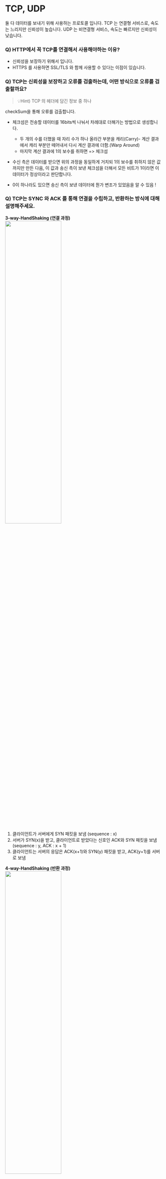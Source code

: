 # TCP, UDP
둘 다 데이터를 보내기 위해 사용하는 프로토콜 입니다.
TCP 는 연결형 서비스로, 속도는 느리지만 신뢰성이 높습니다.
UDP 는 비연결형 서비스, 속도는 빠르지만 신뢰성이 낮습니다.

  ### Q) HTTP에서 꼭 TCP를 연결해서 사용해야하는 이유?
  - 신뢰성을 보장하기 위해서 입니다.
  - HTTPS 를 사용하면 SSL/TLS 와 함께 사용할 수 있다는 이점이 있습니다.

  ### Q) TCP는 신뢰성을 보장하고 오류를 검출하는데, 어떤 방식으로 오류를 검출할까요?
  > 💡Hint) TCP 의 헤더에 담긴 정보 중 하나
  
  checkSum을 통해 오류를 검출합니다. 
  - 체크섬은 전송할 데이터를 16bits씩 나눠서 차례대로 더해가는 방법으로 생성합니다.
    -  두 개의 수를 더했을 때 자리 수가 하나 올라간 부분을 캐리(Carry)- 계산 결과에서 캐리 부분만 떼어내서 다시 계산 결과에 더함.(Warp Around)
    -  마지막 계산 결과에 1의 보수를 취하면 => 체크섬
   
  - 수신 측은 데이터를 받으면 위의 과정을 동일하게 거치되 1의 보수를 취하지 않은 값까지만 만든 다음, 이 값과 송신 측이 보낸 체크섬을 더해서 모든 비트가 1이라면 이 데이터가 정상이라고 판단합니다.
  
  - 0이 하나라도 있으면 송신 측이 보낸 데이터에 뭔가 변조가 있었음을 알 수 있음 !
  
  ### Q) TCP는 SYNC 와 ACK 를 통해 연결을 수립하고, 반환하는 방식에 대해 설명해주세요.
  **3-way-HandShaking (연결 과정)**   
  <img src = "https://user-images.githubusercontent.com/67494004/236833172-7f3590a0-ee1e-4377-a19f-8b24a2e65ee9.png" width="60%" height="50%">   
  1. 클라이언트가 서버에게 SYN 패킷을 보냄 (sequence : x)
  2.  서버가 SYN(x)을 받고, 클라이언트로 받았다는 신호인 ACK와 SYN 패킷을 보냄 (sequence : y, ACK : x + 1)
  3.  클라이언트는 서버의 응답은 ACK(x+1)와 SYN(y) 패킷을 받고, ACK(y+1)를 서버로 보냄

  **4-way-HandShaking (반환 과정)**   
  <img src = "https://user-images.githubusercontent.com/67494004/236833246-60d25f71-d54e-44d8-84a0-cd942fcfdd4e.png" width="60%" height="50%">   
  1. 클라이언트는 서버에게 연결을 종료한다는 FIN 플래그를 보냄
  2. 서버는 FIN을 받고, 확인했다는 ACK를 클라이언트에게 보냄 (이때 모든 데이터를 보내기 위해 CLOSE_WAIT 상태가 된다)
  3. 데이터를 모두 보냈다면, 연결이 종료되었다는 FIN 플래그를 클라이언트에게 보냄
  4. 클라이언트는 FIN을 받고, 확인했다는 ACK를 서버에게 보냄 (아직 서버로부터 받지 못한 데이터가 있을 수 있으므로 TIME_WAIT을 통해 기다림)
  - 서버는 ACK를 받은 이후 소켓을 닫는다 (Closed)
  - TIME_WAIT 시간이 끝나면 클라이언트도 닫는다 (Closed)
  
    ### Q-1) 4-way에서 TIME_WAIT 용어와 필요성에 대해 설명해주세요.
    - 전송 중에 지연되어 연결이 닫힌 후 도착하는 패킷이 있을 수 있으므로 TIME_WAIT 상태가 필요합니다. ACK 세그먼트를 수신한 후 소켓이 즉시 닫히면 이러한 지연된 패킷이 손실되어 데이터가 손실되거나 손상될 수 있습니다. 
  
  ### Q) 3-way-HandShaking 이전에 사용했던 2-way-HandShaking가 있습니다. 이제 사용하지 않는 이유는 뭘까요?
  - 마지막 단계가 빠져 2-way가 된다면 클라이언트가 ACK를 받았는 지 알 수 없습니다. 따라 2-way는 신뢰성을 보장할 수 없습니다. 

  ### Q) 지금까지 클라어인트와 서버로 설명하셨는데, 웹서버가 클라이언트가 될 수 있을까요?
  - 네 가능합니다.
    ### Q-1) 그럼 클라이언트와 서버의 관계를 설명해주세요.
    - 클라이언트 : 데이터를 요청하는 쪽
    - 서버 : 요청한 데이터를 반환하는 쪽
  
    ### Q-2) 각각의 클라이언트끼리 Syn 패킷을 보내면 어떻게 될까요?
    > ❌ 오답 : 패킷 충돌
    - TCP는 전이중 방식을 취하기 때문에, 각 클라이언트는 독립적으로 TCP연결을 유지합니다. SYN packet에 대한 파이프가 따로 생성됩니다.

    ### Q-3) SYN bit를 보낼 때 발생할 수 있는 취약점에 대해 설명해주세요. 
    - Backlog Queue는 서버가 클라이언트의 연결 요청을 대기할 때, 요청 정보를 저장하는 공간입니다. 만약 정상 연결 되었다면(ESTABLISHED) Backlog Queue 공간에서 연결 요청정보가 삭제되어 공간은 계속 유지됩니다. 하지만 연결 과정이 중간에 정상적으로 진행되지 않는다면 정보가 계속 Backlog Queue에 남아있게 됩니다.
    - 계속 연결요청 대기 Queue가 쌓이면 Backlog Queue 공간을 가득 채워 다른 연결 요청 정보 저장이 불가합니다.
    - SYN 패킷이 백로그 큐에 어느 정도 저장이 되겠지만 결국 가득 차게(flooding) 되어 더 이상의 연결을 받아들일 수 없는 상태, 즉 서비스 거부 상태로 들어가게 되는 것이다.
    - 이처럼 백로그 큐가 가득 찼을 경우에 공격을 당한 해당 포트로만 접속이 이루어지지 않을 뿐 다른 포트에는 영향을 주지 않고, 또한 서버나 네트워크에 별다른 부하도 유발하지 않기 때문에 관리자가 잘 모르게 되는 경우가 많다.

    - 누군가 악의적으로 서버에게 SYN패킷을 계속 보내게 될 때, 그 과정에서 서버가 다운되거나 느려지는 Sync flooding 현상이 발생합니다.

    ### Q-3-1) Sync flooding 해결 방안에 대해 설명해주세요.
    1. Backlog Queue의 크기를 늘린다.
    2. SYN Cookie를 설정한다.
    3. TCP 연결 과정 대기 시간을 줄인다.
    4. 방화벽의 동일 클라이언트 IP에 대해 연결 요성(SYN) 임계치를 설정한다.
    
  ### Q) 온라인 게임이나 DNS와 같은 프로그램은 어떤 통신 프로토콜을 사용하는 지 이유와 함께 설명해주세요.
  - 속도가 빨라야 하기 때문에 UDP 프로토콜을 사용합니다.
    
    ### Q-1) UDP를 사용했을 때, 패킷 손실 등의 단점은 DNS 를 사용하면 위험하지 않을까요?
    - DNS 관련 손실은 Application layer에서 처리해줍니다.

  ### Q) 4-way-handShaking에서 중간에 한 쪽에서 서버를 끊어야하는 경우 어떻게 해결하나요?
  - Reset패킷을 사용하여 연결을 강제로 종료합니다.
  
    ### Q-1) 마지막에 서버쪽에서 FIN을 보내고 클라이언트의 ACK를 서버쪽에서 받지 못하는 경우, 어떻게 판단하나요?
    - TIME WAIT에 걸어둔 시간이 다 지나면 , TIME OUT 으로 연결이 종료됩니다.
    
    ### Q-2) 어플리케이션을 사용하다보면 TIME_WAIT이 길게 잡혀있습니다. 그럼 성능이 저하될 것 같은데, 이를 개선하기 위해 도입된 방법을 아시나요?
    > 💡Hint! 명시적 혼잡 통보, TCP 헤더의 예약 비트에 추가된 비트로 확인
    - 새롭게 추가된 NS, CWR, ECE 플래그는 네트워크의 명시적 혼잡통보(Explicit Congestion Notification, ECN)을 위한 플래그입니다.
    - CWR, ECE, ECT, CE 플래그를 사용하여 상대방에게 혼잡 상태를 알려줄 수 있는데, 이 중 CWR, ECE는 TCP 헤더에 존재하고 ECT, CE는 IP 헤더에 존재합니다.
      - NS : ECN에서 사용하는 CWR, ECE 필드가 실수나 악의적으로 은폐되는 경우를 방어하기 위해 RFC 3540에서 추가된 필드
      - ECE :	ECN Echo 플래그. 해당 필드가 1이면서, SYN 플래그가 1일 때는 ECN을 사용한다고 상대방에게 알리는 의미. SYN 플래그가 0이라면 네트워크가 혼잡하니 세그먼트 윈도우의 크기를 줄여달라는 요청의 의미
      - CWR :	이미 ECE 플래그를 받아서, 전송하는 세그먼트 윈도우의 크기를 줄였다는 의미
  
  ### Q) TCP와 UDP의 통신방식에 대해 설명해주세요. (1:1, 1:N 등 ...)
  - TCP : 1:1
  - UDP : 1:1, 1:N, N:N

  ### Q) TCP와 UDP의 패킷 교환방식에 대해 설명해주세요 (가상 회선 방식, 데이터그램 방식)
  - TCP : 가상 회선 방식
  - UDP : 데이터그램 방식

  ### Q) TCP와 UDP는 checkSum 프로토콜을 다른 방식으로 검사하는데, 그 방식에 대해 설명해주세요.   
  <img src = "https://user-images.githubusercontent.com/67494004/236833420-f8196d93-d6e3-46bd-a27c-3d88e099a3e9.png" width="60%" height="50%">   

  TCP : Checksum 필수, 데이터를 송신하는 중에 발생할 수 있는 오류를 검출하기 위한 값

  ![image](https://user-images.githubusercontent.com/67494004/236833547-6b18f080-e557-4099-ae4e-9886b7125062.png)   
  UDP : Checksum 선택, 네트워크를 통해서 전송된 데이터의 값이 변경되었는지(무결성)를 검사하는 단순한 값
  UDP 헤더의 Checksum을 통해서(옵션) 헤더와 데이터 모두 포함한 사용자 데이터그램 전체에 대한 오류 탐지

  ### Q) TCP에서 흐름제어, 혼잡제어에 대해 설명해주세요.
  **흐름제어**
  - 송신자측 속도가 빠를 경우, 수신자측 버퍼가 다 찼을 때 데이터 손실이 발생합니다. 이를 방지하기 위해 흐름제어를 사용합니다.

  **혼잡제어**
  - 라우터가 값을 못받을 때 계속 재전송을 하게 되는데, 이 때 네트워크가 혼잡해짐
  네트워크 내의 패킷 수가 과도하게 생성될 때 혼잡이 발생하고, 이를 방지하기 위해 혼잡 제어

  ### Q-1) 혼잡제어 방식에 대해 설명해주세요.
  **AIMD(Additive Increase / Multicative Decrease)**   
  <img src = "https://user-images.githubusercontent.com/67494004/236832515-0fde4b1b-9581-449f-a814-f634eb2955c6.png" width="60%" height="50%">   

  - 송신 측이 transmission rate(window size)를 패킷 손실이 일어날 때까지 증가시키는 방식입니다.
    - additive increase : 송신 측의 window size를 손실을 감지할때까지 매 RTT 마다 1 MSS씩 증가시킨다. 
    - multiplicative decrease : 손실을 감지했다면 송신측의 window size를 절반으로 감소시킨다.
  - 단점 : AIMD는 window size를 1MSS씩 밖에 증가시키지 않기 때문에 네트워크의 모든 대역을 활용하여 빠른 속도로 통신하기까지 시간이 오래 걸립니다.
  
  **Slow Start (느린 시작)**   
  <img src = "https://user-images.githubusercontent.com/67494004/236832613-1c841c15-b7da-40ab-b766-6018223fc310.png" width="60%" height="50%">   

  - 송신 측이 window size를 1부터 패킷 손실이 일어날 때까지 지수승(exponentially)으로 증가시키는 방식입니다.
    - 초기 window size : 1 MSS
    - 매 RTT마다 window size를 2배로 키움 ( ex : 1, 2, 4, 8, 16...)
    - 패킷 손실을 감지하면 window size를 1 MSS로 줄임.
  - 처음에는 window size가 1이라 속도가 느리나 지수승으로 window size가 커지므로 속도도 빠르게 증가합니다.

  ### +) TCP 혼잡 제어 정책
  **TCP Tahoe**   
  <img src = "https://user-images.githubusercontent.com/67494004/236832657-93fce51a-fd78-4b4a-baca-2ef6a849d2fb.png" width="60%" height="50%">   
  -  처음에는 Slow Start를 사용하다가 임계점(Threshold)에 도달하면 AIMD 방식을 사용
     -  처음 window size는 1 MSS
     - 임계점까지는 Slow Start를 사용한다( window size가 2배씩 증가)
    - 임계점부터는 AIMD 방식을 사용한다( window size가 1씩 증가)
  - 3 duplicate ACKs 혹은 timeout을 만나면 아래와 같이 줄임.
    - 임계점 : window size의 절반
    - window size : 1
  - TCP Tahoe 방식은 3 duplicate ACKs를 만나고 window size가 다시 1부터 키워나가야 하므로 속도가 느립니다.
  
  **TCP Reno**   
  <img src = "https://user-images.githubusercontent.com/67494004/236832714-e613f20d-9efb-450b-9712-3e16cfcc6fcf.png" width="60%" height="50%">   
  -  TCP Tahoe와 비슷하지만 3 dupicate ACKs와 timeout을 구분한다는 점이 다릅니다.
    -  처음 window size는 1 MSS
    - 임계점까지는 Slow Start를 사용 (window size가 2배씩 증가)
    - 임계점부터는 AIMD 방식 사용( window size가 1씩 증가)
    - 3 duplicate ACKs를 만나면 
      - window size를 절반으로 줄이고 임계점을 그 값으로 설정
    - timeout을 만나면 
      - window size를 1로 줄인다. 임계점은 변하지 않는다.

  
  ### Q-2) 흐름제어에서 대표적인 해결방안 STOP AND WAIT, SLINDING WINDOW 에 대해 설명해주세요. 추가로 SLINDING WINDOW는 STOP AND WAIT의 단점을 보완하기 위해 나온건데 그 이유도 함께 설명해주세요.
  **STOP AND WAIT**   
  ![image](https://user-images.githubusercontent.com/67494004/236832901-69754e89-f053-48f7-8cf9-a996898f6699.png)   
  - 매번 전송한 패킷에 대해 확인 응답을 받아야만 그 다음 패킷을 전송하는 방법

  **SLINDING WINDOW**   
  ![image](https://user-images.githubusercontent.com/67494004/236832941-23e3318b-b5ee-4df3-b459-46c32337a3ad.png)   
  - 수신측에서 설정한 윈도우 크기만큼 송신측에서 확인응답없이 세그먼트를 전송할 수 있게 하여 데이터 흐름을 동적으로 조절하는 제어기법
  - 먼저 윈도우에 포함되는 모든 패킷을 전송하고, 그 패킷들의 전달이 확인되는대로 이 윈도우를 옆으로 옮김으로써 그 다음 패킷들을 전송합니다.
    - 최초 윈도의 크기는 3way-handshaking 과정을 통해 설정
    - 이후 수신측에서 버퍼의 공간에 따라 변경합니다. ('윈도우'값은 TCP header에 존재하고 관리됩니다.)
    -  윈도우에 포함된만큼은 수신 측의 응답(ACK)없이도 보낼 수 있지만, 그 이상은 보낼 수 없습니다. 
    -  그 이상의 데이터 패킷을 보내기 위해서는 수신의 응답(ACK)가 확인되어 다시 윈도우의 크기가 갱신되어야 합니다.




### 참고
[TCP 혼잡제어](https://code-lab1.tistory.com/30)
[내용 및 사진 - 1](https://evan-moon.github.io/2019/10/08/what-is-http3/)
